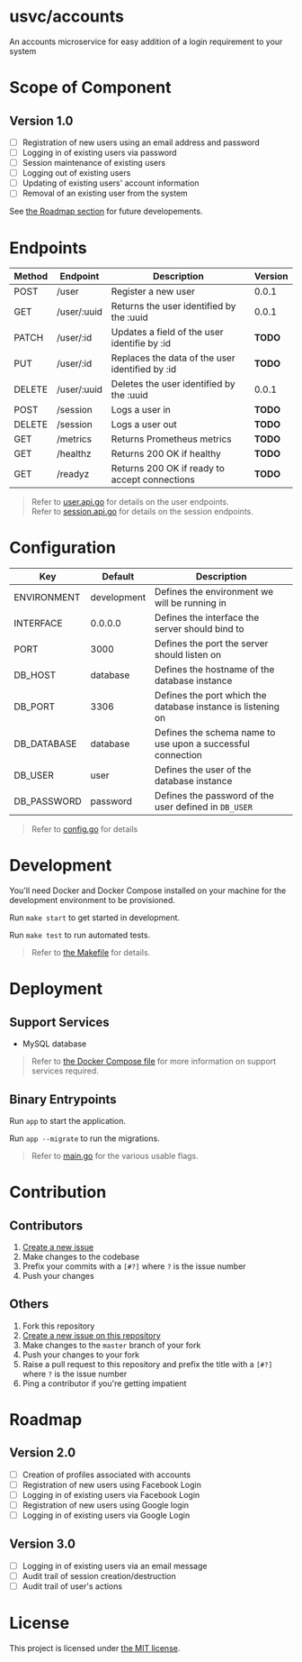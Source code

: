 # usvc/accounts
An accounts microservice for easy addition of a login requirement to your system

# Scope of Component

## Version 1.0
- [ ] Registration of new users using an email address and password
- [ ] Logging in of existing users via password
- [ ] Session maintenance of existing users
- [ ] Logging out of existing users
- [ ] Updating of existing users' account information
- [ ] Removal of an existing user from the system

See [the Roadmap section](#roadmap) for future developements.

# Endpoints

| Method | Endpoint | Description | Version |
| --- | --- | --- | --- |
| POST | /user | Register a new user | 0.0.1 |
| GET | /user/:uuid | Returns the user identified by the :uuid | 0.0.1 |
| PATCH | /user/:id | Updates a field of the user identifie by :id | **TODO** |
| PUT | /user/:id | Replaces the data of the user identified by :id | **TODO** |
| DELETE | /user/:uuid | Deletes the user identified by the :uuid | 0.0.1 |
| POST | /session | Logs a user in | **TODO** |
| DELETE | /session | Logs a user out | **TODO** |
| GET | /metrics | Returns Prometheus metrics | **TODO** |
| GET | /healthz | Returns 200 OK if healthy | **TODO** |
| GET | /readyz | Returns 200 OK if ready to accept connections | **TODO** |

> Refer to [user.api.go](./user.api.go) for details on the user endpoints.  
> Refer to [session.api.go](./session.api.go) for details on the session endpoints.

# Configuration

| Key | Default | Description |
| --- | --- | --- |
| ENVIRONMENT | development | Defines the environment we will be running in |
| INTERFACE | 0.0.0.0 | Defines the interface the server should bind to |
| PORT | 3000 | Defines the port the server should listen on |
| DB_HOST | database | Defines the hostname of the database instance |
| DB_PORT | 3306 | Defines the port which the database instance is listening on |
| DB_DATABASE | database | Defines the schema name to use upon a successful connection |
| DB_USER | user | Defines the user of the database instance |
| DB_PASSWORD | password | Defines the password of the user defined in `DB_USER` |

> Refer to [config.go](./config.go) for details

# Development

You'll need Docker and Docker Compose installed on your machine for the development environment to be provisioned.

Run `make start` to get started in development.

Run `make test` to run automated tests.

> Refer to [the Makefile](./Makefile) for details.

# Deployment

## Support Services

- MySQL database

> Refer to [the Docker Compose file](./docker-compose.yml) for more information on support services required.

## Binary Entrypoints

Run `app` to start the application.

Run `app --migrate` to run the migrations.

> Refer to [main.go](./main.go) for the various usable flags.

# Contribution

## Contributors
1. [Create a new issue](https://github.com/usvc/accounts/issues/new)
2. Make changes to the codebase
3. Prefix your commits with a `[#?]` where `?` is the issue number
4. Push your changes

## Others
1. Fork this repository
2. [Create a new issue on this repository](https://github.com/usvc/accounts/issues/new)
3. Make changes to the `master` branch of your fork
4. Push your changes to your fork
5. Raise a pull request to this repository and prefix the title with a `[#?]` where `?` is the issue number
6. Ping a contributor if you're getting impatient

# Roadmap

## Version 2.0

- [ ] Creation of profiles associated with accounts
- [ ] Registration of new users using Facebook Login
- [ ] Logging in of existing users via Facebook Login
- [ ] Registration of new users using Google login
- [ ] Logging in of existing users via Google Login

## Version 3.0

- [ ] Logging in of existing users via an email message
- [ ] Audit trail of session creation/destruction
- [ ] Audit trail of user's actions

# License
This project is licensed under [the MIT license](./LICENSE).
